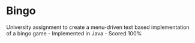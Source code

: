 # Bingo
University assignment to create a menu-driven text based implementation of a bingo game - Implemented in Java - Scored 100%
